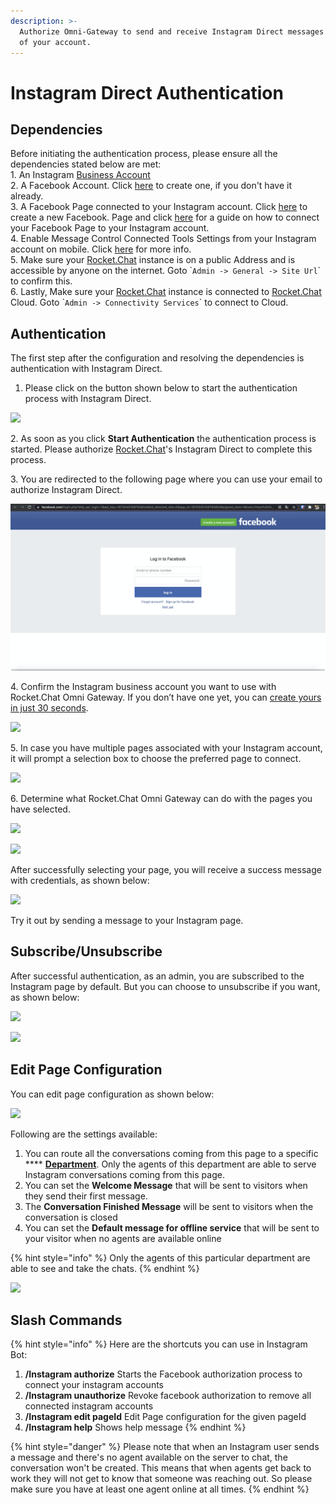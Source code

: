 ```yaml
---
description: >-
  Authorize Omni-Gateway to send and receive Instagram Direct messages on behalf
  of your account.
---
```


# Instagram Direct Authentication

## Dependencies

Before initiating the authentication process, please ensure all the dependencies stated below are met:\
1\. An Instagram [Business Account](https://help.instagram.com/502981923235522?fbclid=IwAR0TNcoToWKAq8OTOH4VjUC75NSk8EyqFW2Xz5KWDX7SsYK-9rNYppMMnLs)\
2\. A Facebook Account. Click [here](https://www.facebook.com) to create one, if you don't have it already.\
3\. A Facebook Page connected to your Instagram account. Click [here](https://www.facebook.com/pages/creation/) to create a new Facebook. Page and click [here](https://help.instagram.com/399237934150902?fbclid=IwAR1m2-JgIIGQBqmJG1vaVSAuOdIdM-hd5k9U-j7BaQ-t5x0WizKVEfr-gbQ) for a guide on how to connect your Facebook Page to your Instagram account.\
4\. Enable Message Control Connected Tools Settings from your Instagram account on mobile. Click [here](https://developers.facebook.com/docs/messenger-platform/instagram/get-started#connected-tools-toggle) for more info.\
5\. Make sure your [Rocket.Chat](http://rocket.chat) instance is on a public Address and is accessible by anyone on the internet. Goto \``Admin -> General -> Site Url`\` to confirm this.\
6\. Lastly, Make sure your [Rocket.Chat](http://rocket.chat) instance is connected to [Rocket.Chat](http://rocket.chat) Cloud. Goto \``Admin -> Connectivity Services`\` to connect to Cloud.

## Authentication

The first step after the configuration and resolving the dependencies is authentication with Instagram Direct.

1. Please click on the button shown below to start the authentication process with Instagram Direct.

![](<../../../../../../.gitbook/assets/2022-01-20\_20-26-27 (1) (1) (1) (1).png>)

2\. As soon as you click **Start Authentication** the authentication process is started. Please authorize [Rocket.Chat](http://rocket.chat)'s Instagram Direct to complete this process.

3\. You are redirected to the following page where you can use your email to authorize Instagram Direct.

![](<../../../../../../.gitbook/assets/image (1061).png>)

4\. Confirm the Instagram business account you want to use with Rocket.Chat Omni Gateway. If you don’t have one yet, you can [create yours in just 30 seconds](https://www.facebook.com/pages/create/?ref\_type=registration\_form).

![](<../../../../../../.gitbook/assets/2021-12-31\_18-10-57 (1).png>)

5\. In case you have multiple pages associated with your Instagram account, it will prompt a selection box to choose the preferred page to connect.

![](<../../../../../../.gitbook/assets/2021-12-31\_18-11-21 (1) (1) (1).png>)

6\. Determine what Rocket.Chat Omni Gateway can do with the pages you have selected.

![](<../../../../../../.gitbook/assets/2021-12-31\_18-11-40 (1).png>)

![](../../../../../../.gitbook/assets/2021-12-31\_18-11-52.png)

After successfully selecting your page, you will receive a success message with credentials, as shown below:

![](<../../../../../../.gitbook/assets/2021-12-31\_18-12-56 (2).png>)

Try it out by sending a message to your Instagram page.

## Subscribe/Unsubscribe

After successful authentication, as an admin, you are subscribed to the Instagram page by default. But you can choose to unsubscribe if you want, as shown below:

![](<../../../../../../.gitbook/assets/2021-12-31\_18-12-56 (5).png>)

![](<../../../../../../.gitbook/assets/2021-12-31\_19-18-27 (1) (1) (1) (3).png>)

## Edit Page Configuration

You can edit page configuration as shown below:

![](<../../../../../../.gitbook/assets/2021-12-31\_18-12-56 (1) (1) (1) (6).png>)

Following are the settings available:

1. You can route all the conversations coming from this page to a specific \*\*\*\* [**Department**](https://docs.rocket.chat/guides/omnichannel/departments). Only the agents of this department are able to serve Instagram conversations coming from this page.
2. You can set the **Welcome Message** that will be sent to visitors when they send their first message.
3. The **Conversation Finished Message** will be sent to visitors when the conversation is closed
4. You can set the **Default message for offline service** that will be sent to your visitor when no agents are available online

{% hint style="info" %}
Only the agents of this particular department are able to see and take the chats.
{% endhint %}

![](../../../../../../.gitbook/assets/2022-01-28\_00-00-27.png)

## Slash Commands

{% hint style="info" %}
Here are the shortcuts you can use in Instagram Bot:

1. **/Instagram authorize** Starts the Facebook authorization process to connect your instagram accounts
2. **/Instagram unauthorize** Revoke facebook authorization to remove all connected instagram accounts
3. **/Instagram edit pageId** Edit Page configuration for the given pageId
4. **/Instagram help** Shows help message
{% endhint %}

{% hint style="danger" %}
Please note that when an Instagram user sends a message and there's no agent available on the server to chat, the conversation won't be created. This means that when agents get back to work they will not get to know that someone was reaching out. So please make sure you have at least one agent online at all times.
{% endhint %}
